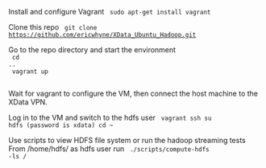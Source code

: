 Install and configure Vagrant 
<code>
sudo apt-get install vagrant
</code>

Clone this repo
<code>
git clone https://github.com/ericwhyne/XData_Ubuntu_Hadoop.git
</code>

Go to the repo directory and start the environment<br>
<code>
cd ..<br>
vagrant up<br>
</code>

Wait for vagrant to configure the VM, then connect the host machine to the XData VPN.

Log in to the VM and switch to the hdfs user
<code>
vagrant ssh
su hdfs (password is xdata)
cd ~ 
</code>

Use scripts to view HDFS file system or run the hadoop streaming tests
From /home/hdfs/ as hdfs user run
<code>
./scripts/compute-hdfs -ls /
</code>
